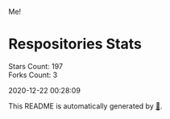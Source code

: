 Me!

# Respositories Stats
Stars Count: 197  
Forks Count: 3

2020-12-22 00:28:09  

This README is automatically generated by [🐰](https://github.com/rnitta/rnitta).
